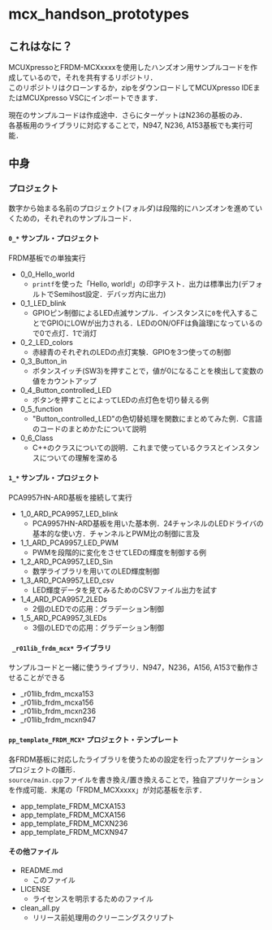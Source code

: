 # mcx_handson_prototypes

## これはなに？

MCUXpressoとFRDM-MCXxxxxを使用したハンズオン用サンプルコードを作成しているので，それを共有するリポジトリ．  
このリポジトリはクローンするか，zipをダウンロードしてMCUXpresso IDEまたはMCUXpresso VSCにインポートできます．  

現在のサンプルコードは作成途中．さらにターゲットはN236の基板のみ．  
各基板用のライブラリに対応することで，N947, N236, A153基板でも実行可能．  

## 中身
### プロジェクト
数字から始まる名前のプロジェクト(フォルダ)は段階的にハンズオンを進めていくための，それぞれのサンプルコード．  

#### `0_*` サンプル・プロジェクト
FRDM基板での単独実行
- 0_0_Hello_world
    - `printf`を使った「Hello, world!」の印字テスト．出力は標準出力(デフォルトでSemihost設定．デバッガ内に出力)
- 0_1_LED_blink
	- GPIOピン制御によるLED点滅サンプル．インスタンスに`0`を代入することでGPIOにLOWが出力される．LEDのON/OFFは負論理になっているので0で点灯．1で消灯
- 0_2_LED_colors
	- 赤緑青のそれぞれのLEDの点灯実験．GPIOを3つ使っての制御
- 0_3_Button_in
	- ボタンスイッチ(SW3)を押すことで，値が0になることを検出して変数の値をカウントアップ
- 0_4_Button_controlled_LED
	- ボタンを押すことによってLEDの点灯色を切り替える例
- 0_5_function
	- "Button_controlled_LED"の色切替処理を関数にまとめてみた例．C言語のコードのまとめかたについて説明
- 0_6_Class
	- C++のクラスについての説明．これまで使っているクラスとインスタンスについての理解を深める

#### `1_*` サンプル・プロジェクト
PCA9957HN-ARD基板を接続して実行
- 1_0_ARD_PCA9957_LED_blink
	- PCA9957HN-ARD基板を用いた基本例．24チャンネルのLEDドライバの基本的な使い方．チャンネルとPWM比の制御に言及
- 1_1_ARD_PCA9957_LED_PWM
	- PWMを段階的に変化をさせてLEDの輝度を制御する例
- 1_2_ARD_PCA9957_LED_Sin
	- 数学ライブラリを用いてのLED輝度制御
- 1_3_ARD_PCA9957_LED_csv
	- LED輝度データを見てみるためのCSVファイル出力を試す
- 1_4_ARD_PCA9957_2LEDs
	- 2個のLEDでの応用：グラデーション制御
- 1_5_ARD_PCA9957_3LEDs
	- 3個のLEDでの応用：グラデーション制御

#### ` _r01lib_frdm_mcx*` ライブラリ 
サンプルコードと一緒に使うライブラリ．N947，N236，A156, A153で動作させることができる
- _r01lib_frdm_mcxa153
- _r01lib_frdm_mcxa156
- _r01lib_frdm_mcxn236
- _r01lib_frdm_mcxn947

#### `pp_template_FRDM_MCX*` プロジェクト・テンプレート
各FRDM基板に対応したライブラリを使うための設定を行ったアプリケーションプロジェクトの雛形．  
`source/main.cpp`ファイルを書き換え/置き換えることで，独自アプリケーションを作成可能．末尾の「FRDM_MCXxxxx」が対応基板を示す．  
- app_template_FRDM_MCXA153
- app_template_FRDM_MCXA156
- app_template_FRDM_MCXN236
- app_template_FRDM_MCXN947

#### その他ファイル
- README.md
	- このファイル
- LICENSE
	- ライセンスを明示するためのファイル
- clean_all.py
	- リリース前処理用のクリーニングスクリプト
